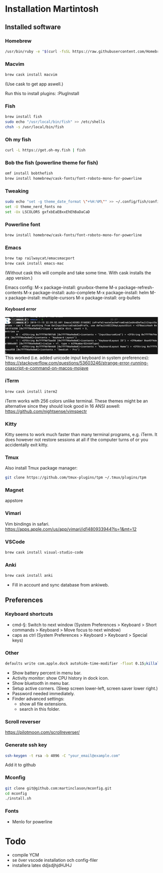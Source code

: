 # Installation Martintosh

## Installed software

### Homebrew
```bash
/usr/bin/ruby -e "$(curl -fsSL https://raw.githubusercontent.com/Homebrew/install/master/install)")
```

### Macvim
```bash
brew cask install macvim
```
(Use cask to get app aswell.)

Run this to install plugins:
:PlugInstall

### Fish
```bash
brew install fish
sudo echo "/usr/local/bin/fish" >> /etc/shells
chsh -s /usr/local/bin/fish
```

### Oh my fish
```bash
curl -L https://get.oh-my.fish | fish
```

### Bob the fish (powerline theme for fish)
```bash
omf install bobthefish
brew install homebrew/cask-fonts/font-roboto-mono-for-powerline
```
### Tweaking
```bash
sudo echo "set -g theme_date_format \"+%H:%M\"" >> ~/.config/fish/config.fish
set -U theme_nerd_fonts no
set -Ux LSCOLORS gxfxbEaEBxxEhEhBaDaCaD
```

### Powerline font

```bash
brew install homebrew/cask-fonts/font-roboto-mono-for-powerline
```

### Emacs
```bash
brew tap railwaycat/emacsmacport
brew cask install emacs-mac
```
(Without cask this will compile and take some time. With cask installs the .app version.)

Emacs config:
M-x package-install: gruvbox-theme
M-x package-refresh-contents
M-x package-install: auto-complete
M-x package-install: helm
M-x package-install: multiple-cursors
M-x package-install: org-bullets


#### Keyboard error
![isPrefsCreateCacheFromEnabledAndDefaultInputSources...](emacs_error.png)
This worked (i.e. added unicode input keyboard in system preferences):
https://stackoverflow.com/questions/53603246/strange-error-running-osascript-e-command-on-macos-mojave


### iTerm
```bash
brew cask install iterm2
```
iTerm works with 256 colors unlike terminal.
These themes might be an alternative since they should look good in 16 ANSI aswell:
https://github.com/nightsense/vimspectr

### Kitty
Kitty seems to work much faster than many terminal programs, e.g. iTerm. It does however not restore sessions at all if the computer turns of or you accidentally exit kitty.

### Tmux

Also install Tmux package manager:
```bash
git clone https://github.com/tmux-plugins/tpm ~/.tmux/plugins/tpm
```

### Magnet
appstore

### Vimari
Vim bindings in safari.
https://apps.apple.com/us/app/vimari/id1480933944?ls=1&mt=12

### VSCode
```bash
brew cask install visual-studio-code
```

### Anki
```bash
brew cask install anki
```
- Fill in account and sync database from ankiweb.

## Preferences
### Keyboard shortcuts
- cmd-§: Switch to next window (System Preferences > Keyboard > Short commands > Keyboard > Move focus to next window)
- caps as ctrl (System Preferences > Keyboard > Keyboard > Special keys)
### Other
```bash
defaults write com.apple.dock autohide-time-modifier -float 0.15;killall Dock
```
- Show battery percent in menu bar.
- Activity monitor: show CPU history in dock icon.
- Show bluetooth in menu bar.
- Setup active corners. (Sleep screen lower-left, screen saver lower right.)
- Password needed immediately.
- Finder advanced settings:
    - show all file extensions.
    - search in this folder.

### Scroll reverser
https://pilotmoon.com/scrollreverser/

### Generate ssh key
```bash
ssh-keygen -t rsa -b 4096 -C "your_email@example.com"
```
Add it to github

### Mconfig
```bash
git clone git@github.com:martinclason/mconfig.git
cd mconfig
./install.sh
```

### Fonts
- Menlo for powerline


# Todo
- compile YCM
- se över vscode installation och config-filer
- installera latex
ddjsdjhjdHJHJ
